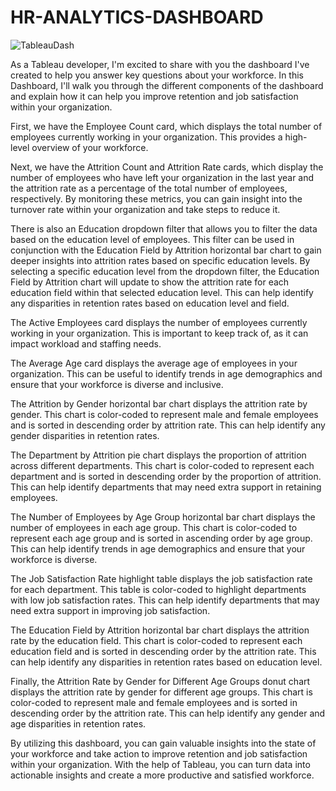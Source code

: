 # HR-ANALYTICS-DASHBOARD

![TableauDash](https://user-images.githubusercontent.com/131899006/234924564-2361addb-196c-4c9c-a8dc-07efc4ac25fc.png)

As a Tableau developer, I'm excited to share with you the dashboard I've created to help you answer key questions about your workforce. In this Dashboard, I'll walk you through the different components of the dashboard and explain how it can help you improve retention and job satisfaction within your organization.

First, we have the Employee Count card, which displays the total number of employees currently working in your organization. This provides a high-level overview of your workforce.

Next, we have the Attrition Count and Attrition Rate cards, which display the number of employees who have left your organization in the last year and the attrition rate as a percentage of the total number of employees, respectively. By monitoring these metrics, you can gain insight into the turnover rate within your organization and take steps to reduce it.

There is also an Education dropdown filter that allows you to filter the data based on the education level of employees. This filter can be used in conjunction with the Education Field by Attrition horizontal bar chart to gain deeper insights into attrition rates based on specific education levels.
By selecting a specific education level from the dropdown filter, the Education Field by Attrition chart will update to show the attrition rate for each education field within that selected education level. This can help identify any disparities in retention rates based on education level and field.

The Active Employees card displays the number of employees currently working in your organization. This is important to keep track of, as it can impact workload and staffing needs.

The Average Age card displays the average age of employees in your organization. This can be useful to identify trends in age demographics and ensure that your workforce is diverse and inclusive.

The Attrition by Gender horizontal bar chart displays the attrition rate by gender. This chart is color-coded to represent male and female employees and is sorted in descending order by attrition rate. This can help identify any gender disparities in retention rates.

The Department by Attrition pie chart displays the proportion of attrition across different departments. This chart is color-coded to represent each department and is sorted in descending order by the proportion of attrition. This can help identify departments that may need extra support in retaining employees.

The Number of Employees by Age Group horizontal bar chart displays the number of employees in each age group. This chart is color-coded to represent each age group and is sorted in ascending order by age group. This can help identify trends in age demographics and ensure that your workforce is diverse.

The Job Satisfaction Rate highlight table displays the job satisfaction rate for each department. This table is color-coded to highlight departments with low job satisfaction rates. This can help identify departments that may need extra support in improving job satisfaction.

The Education Field by Attrition horizontal bar chart displays the attrition rate by the education field. This chart is color-coded to represent each education field and is sorted in descending order by the attrition rate. This can help identify any disparities in retention rates based on education level.

Finally, the Attrition Rate by Gender for Different Age Groups donut chart displays the attrition rate by gender for different age groups. This chart is color-coded to represent male and female employees and is sorted in descending order by the attrition rate. This can help identify any gender and age disparities in retention rates.

By utilizing this dashboard, you can gain valuable insights into the state of your workforce and take action to improve retention and job satisfaction within your organization. With the help of Tableau, you can turn data into actionable insights and create a more productive and satisfied workforce.

